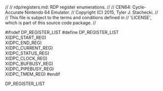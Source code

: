 //
// rdp/registers.md: RDP register enumerations.
//
// CEN64: Cycle-Accurate Nintendo 64 Emulator.
// Copyright (C) 2015, Tyler J. Stachecki.
//
// This file is subject to the terms and conditions defined in
// 'LICENSE', which is part of this source code package.
//

#ifndef DP_REGISTER_LIST
#define DP_REGISTER_LIST \
  X(DPC_START_REG) \
  X(DPC_END_REG) \
  X(DPC_CURRENT_REG) \
  X(DPC_STATUS_REG) \
  X(DPC_CLOCK_REG) \
  X(DPC_BUFBUSY_REG) \
  X(DPC_PIPEBUSY_REG) \
  X(DPC_TMEM_REG)
#endif

DP_REGISTER_LIST

